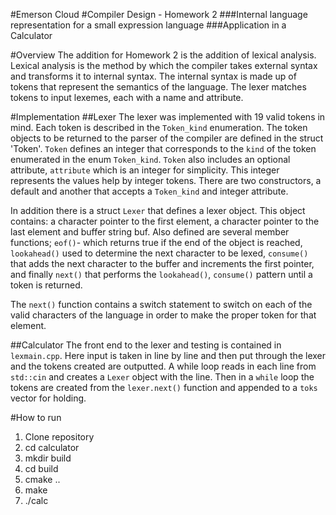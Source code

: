 #Emerson Cloud
#Compiler Design - Homework 2
###Internal language representation for a small expression language
###Application in a Calculator

#Overview
The addition for Homework 2 is the addition of lexical analysis. Lexical analysis is the 
method by which the compiler takes external syntax and transforms it to internal syntax.
The internal syntax is made up of tokens that represent the semantics of the language. 
The lexer matches tokens to input lexemes, each with a name and attribute.

#Implementation
##Lexer
The lexer was implemented with 19 valid tokens in mind. Each token is described in the 
`Token_kind` enumeration. The token objects to be returned to the parser of the compiler are defined
in the struct 'Token'. `Token` defines an integer that corresponds to the `kind` of the token
enumerated in the enum `Token_kind`. `Token` also includes an optional attribute, `attribute` which
is an integer for simplicity. This integer represents the values help by integer tokens. There are two
constructors, a default and another that accepts a `Token_kind` and integer attribute.

In addition there is a struct `Lexer` that defines a lexer object. This object contains: a character
pointer to the first element, a character pointer to the last element and buffer string buf.
Also defined are several member functions; `eof()`- which returns true if the end of the object
is reached, `lookahead()` used to determine the next character to be lexed, `consume()` that adds
the next character to the buffer and increments the first pointer, and finally `next()` that performs
the `lookahead()`, `consume()` pattern until a token is returned. 

The `next()` function contains a switch statement to switch on each of the valid characters of the
language in order to make the proper token for that element.

##Calculator
The front end to the lexer and testing is contained in `lexmain.cpp`. Here input is taken in 
line by line and then put through the lexer and the tokens created are outputted. 
A while loop reads in each line from `std::cin` and creates a `Lexer` object with the line.
Then in a `while` loop the tokens are created from the `lexer.next()` function and appended
to a `toks` vector for holding.

#How to run
1. Clone repository
2. cd calculator
3. mkdir build
4. cd build
5. cmake ..
6. make
7. ./calc
